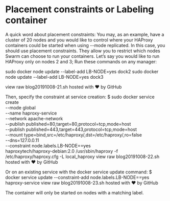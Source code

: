 # Placement constraints or Labeling container

A quick word about placement constraints: You may, as an example, have a cluster of 20 nodes and you would like to control where your HAProxy containers could be started when using --mode replicated. 
In this case, you should use placement constraints. They allow you to restrict which nodes Swarm can choose to run your containers. Let’s say you would like to run HAProxy only on nodes 2 and 3; 
Run these commands on any manager:

  sudo docker node update --label-add LB-NODE=yes dock2
  sudo docker node update --label-add LB-NODE=yes dock3

view raw
blog20191008-21.sh hosted with ❤ by GitHub

Then, specify the constraint at service creation:
$ sudo docker service create \
  --mode global \
  --name haproxy-service \
  --network apache-network \
  --publish published=80,target=80,protocol=tcp,mode=host \
  --publish published=443,target=443,protocol=tcp,mode=host \
  --mount type=bind,src=/etc/haproxy/,dst=/etc/haproxy/,ro=false \
  --dns=127.0.0.11 \
  --constraint node.labels.LB-NODE==yes \
  haproxytech/haproxy-debian:2.0 /usr/sbin/haproxy -f /etc/haproxy/haproxy.cfg -L local_haproxy
view raw
blog20191008-22.sh hosted with ❤ by GitHub

Or on an existing service with the docker service update command:
$ docker service update --constraint-add node.labels.LB-NODE==yes haproxy-service
view raw
blog20191008-23.sh hosted with ❤ by GitHub

The container will only be started on nodes with a matching label.
